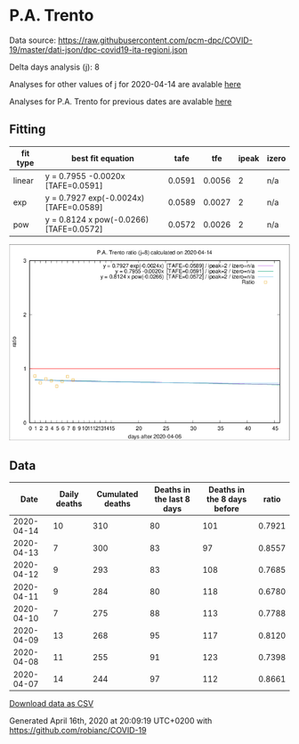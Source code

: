 # P.A. Trento

Data source: https://raw.githubusercontent.com/pcm-dpc/COVID-19/master/dati-json/dpc-covid19-ita-regioni.json

Delta days analysis (j): 8

Analyses for other values of j for 2020-04-14 are avalable [here](../2020-04-14/README.md)

Analyses for P.A. Trento for previous dates are avalable [here](../README.md)

## Fitting 
|fit type|best fit equation|tafe|tfe|ipeak|izero|
|-------|-----|--------|------|---|---|
|linear|y = 0.7955 -0.0020x  [TAFE=0.0591]|0.0591|0.0056|2|n/a|
|exp|y = 0.7927 exp(-0.0024x)  [TAFE=0.0589]|0.0589|0.0027|2|n/a|
|pow|y = 0.8124 x pow(-0.0266)  [TAFE=0.0572]|0.0572|0.0026|2|n/a|

![Plot](COVID-19_p.a._trento_j8_2020-04-14.png)

## Data
|Date|Daily deaths|Cumulated deaths|Deaths in the last 8 days|Deaths in the 8 days before|ratio|
|----|----------|-----------|-------|--------------------|-----|
|2020-04-14|10|310|80|101|0.7921|
|2020-04-13|7|300|83|97|0.8557|
|2020-04-12|9|293|83|108|0.7685|
|2020-04-11|9|284|80|118|0.6780|
|2020-04-10|7|275|88|113|0.7788|
|2020-04-09|13|268|95|117|0.8120|
|2020-04-08|11|255|91|123|0.7398|
|2020-04-07|14|244|97|112|0.8661|

[Download data as CSV](COVID-19_p.a._trento_j8_2020-04-14.csv)

Generated April 16th, 2020 at 20:09:19 UTC+0200 with https://github.com/robianc/COVID-19

